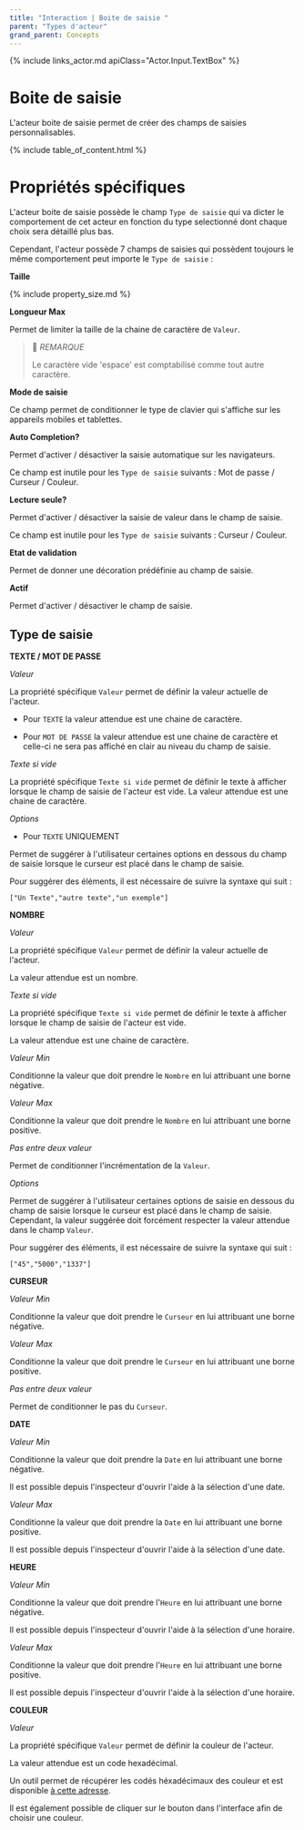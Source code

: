 ```yaml
---
title: "Interaction | Boite de saisie "
parent: "Types d'acteur"
grand_parent: Concepts
---
```


{% include links_actor.md apiClass="Actor.Input.TextBox" %}

# Boite de saisie

L'acteur boite de saisie permet de créer des champs de saisies personnalisables.

{% include table_of_content.html %}

# Propriétés spécifiques

L'acteur boite de saisie possède le champ `Type de saisie` qui va dicter le comportement de cet acteur en fonction du type selectionné dont chaque choix sera détaillé plus bas.

Cependant, l'acteur possède 7 champs de saisies qui possèdent toujours le même comportement peut importe le `Type de saisie` :

**Taille**

{% include property_size.md %}

**Longueur Max**

Permet de limiter la taille de la chaine de caractère de `Valeur`.

>📌 *REMARQUE*<br>
>
>Le caractère vide 'espace' est comptabilisé comme tout autre caractère.

**Mode de saisie**

Ce champ permet de conditionner le type de clavier qui s'affiche sur les appareils mobiles et tablettes.

**Auto Completion?**

Permet d'activer / désactiver la saisie automatique sur les navigateurs.

Ce champ est inutile pour les `Type de saisie` suivants : Mot de passe / Curseur / Couleur.

**Lecture seule?**

Permet d'activer / désactiver la saisie de valeur dans le champ de saisie.

Ce champ est inutile pour les `Type de saisie` suivants : Curseur / Couleur.

**Etat de validation**

Permet de donner une décoration prédéfinie au champ de saisie.

**Actif**

Permet d'activer / désactiver le champ de saisie.

## Type de saisie

**TEXTE / MOT DE PASSE**

*Valeur*

La propriété spécifique `Valeur` permet de définir la valeur actuelle de l'acteur.

- Pour `TEXTE` la valeur attendue est une chaine de caractère.

- Pour `MOT DE PASSE` la valeur attendue est une chaine de caractère et celle-ci ne sera pas affiché en clair au niveau du champ de saisie.

*Texte si vide*

La propriété spécifique `Texte si vide` permet de définir le texte à afficher lorsque le champ de saisie de l'acteur est vide.
La valeur attendue est une chaine de caractère.

*Options*

- Pour `TEXTE` UNIQUEMENT

Permet de suggérer à l'utilisateur certaines options en dessous du champ de saisie lorsque le curseur est placé dans le champ de saisie.

Pour suggérer des éléments, il est nécessaire de suivre la syntaxe qui suit :

```["Un Texte","autre texte","un exemple"]```

**NOMBRE**

*Valeur*

La propriété spécifique `Valeur` permet de définir la valeur actuelle de l'acteur.

La valeur attendue est un nombre.

*Texte si vide*

La propriété spécifique `Texte si vide` permet de définir le texte à afficher lorsque le champ de saisie de l'acteur est vide.

La valeur attendue est une chaine de caractère.

*Valeur Min*

Conditionne la valeur que doit prendre le `Nombre` en lui attribuant une borne négative.

*Valeur Max*

Conditionne la valeur que doit prendre le `Nombre` en lui attribuant une borne positive.

*Pas entre deux valeur*

Permet de conditionner l'incrémentation de la `Valeur`.

*Options*

Permet de suggérer à l'utilisateur certaines options de saisie en dessous du champ de saisie lorsque le curseur est placé dans le champ de saisie. Cependant, la valeur suggérée doit forcément respecter la valeur attendue dans le champ `Valeur`.

Pour suggérer des éléments, il est nécessaire de suivre la syntaxe qui suit :

```["45","5000","1337"]```

**CURSEUR**

*Valeur Min*

Conditionne la valeur que doit prendre le `Curseur` en lui attribuant une borne négative.

*Valeur Max*

Conditionne la valeur que doit prendre le `Curseur` en lui attribuant une borne positive.

*Pas entre deux valeur*

Permet de conditionner le pas du `Curseur`.

**DATE**

*Valeur Min*

Conditionne la valeur que doit prendre la `Date` en lui attribuant une borne négative.

Il est possible depuis l'inspecteur d'ouvrir l'aide à la sélection d'une date.

*Valeur Max*

Conditionne la valeur que doit prendre la `Date` en lui attribuant une borne positive.

Il est possible depuis l'inspecteur d'ouvrir l'aide à la sélection d'une date.


**HEURE**

*Valeur Min*

Conditionne la valeur que doit prendre l'`Heure` en lui attribuant une borne négative.

Il est possible depuis l'inspecteur d'ouvrir l'aide à la sélection d'une horaire.

*Valeur Max*

Conditionne la valeur que doit prendre l'`Heure` en lui attribuant une borne positive.

Il est possible depuis l'inspecteur d'ouvrir l'aide à la sélection d'une horaire.


**COULEUR**

*Valeur*

La propriété spécifique `Valeur` permet de définir la couleur de l'acteur.

La valeur attendue est un code hexadécimal.

Un outil permet de récupérer les codés héxadécimaux des couleur et est disponible [à cette adresse](https://htmlcolorcodes.com/fr/).

Il est également possible de cliquer sur le bouton dans l'interface afin de choisir une couleur.